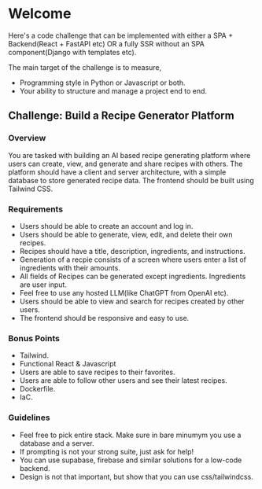 # Welcome

Here's a code challenge that can be implemented with either a SPA + Backend(React + FastAPI etc) OR a fully SSR without an SPA component(Django with templates etc).

The main target of the challenge is to measure,
- Programming style in Python or Javascript or both.
- Your ability to structure and manage a project end to end.

## Challenge: Build a Recipe Generator Platform

### Overview

You are tasked with building an AI based recipe 
generating platform where users can create, 
view, and generate and share recipes with others. 
The platform should have a client and
server architecture, with a simple
database to store generated recipe data. 
The frontend should be built using Tailwind CSS.

### Requirements

- Users should be able to create an account and log in.
- Users should be able to generate,
view, edit, and delete their own recipes.
- Recipes should have a title, description, ingredients, and instructions.
- Generation of a recpie consists of a screen where users enter a list of ingredients with their amounts.
- All fields of Recipes can be generated except ingredients. Ingredients are user input.
- Feel free to use any hosted LLM(like ChatGPT from OpenAI etc).
- Users should be able to view and search for recipes created by other users.
- The frontend should be responsive and easy to use.

### Bonus Points

- Tailwind.
- Functional React & Javascript
- Users are able to save recipes to their favorites.
- Users are able to follow other users
and see their latest recipes.
- Dockerfile.
- IaC.

### Guidelines

- Feel free to pick entire stack. Make sure in bare minumym you use a database and a server.
- If prompting is not your strong suite, just ask for help!
- You can use supabase, firebase and similar solutions for a low-code backend.
- Design is not that important, but show that you can use css/tailwindcss.
